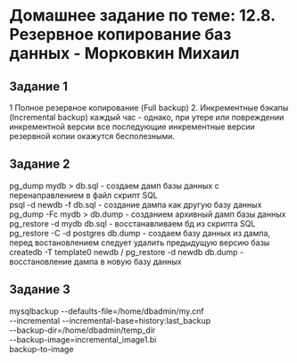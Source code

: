 # Домашнее задание по теме: 12.8. Резервное копирование баз данных - Морковкин Михаил
## Задание 1
 1 Полное резервное копирование (Full backup)
 2. Инкрементные бэкапы (Incremental backup) каждый час - однако, при утере или повреждении инкрементной версии все последующие инкрементные версии резервной копии окажутся бесполезными.

 ## Задание 2
 pg_dump mydb > db.sql - создаем дамп базы данных с перенаправлением в файл скрипт SQL \
 psql -d newdb -f db.sql - создание дампа как другую базу данных \
 pg_dump -Fc mydb > db.dump - созданием архивный дамп базы данных \
 pg_restore -d mydb db.sql - восстанавливаем бд из скрипта SQL \
 pg_restore -C -d postgres db.dump - создаем базу данных из дампа, перед востановлением следует удалить предыдущую версию базы \
 createdb -T template0 newdb / pg_restore -d newdb db.dump  - восстановление дампа в новую базу данных

## Задание 3
mysqlbackup --defaults-file=/home/dbadmin/my.cnf \
  --incremental --incremental-base=history:last_backup \
  --backup-dir=/home/dbadmin/temp_dir \
  --backup-image=incremental_image1.bi \
   backup-to-image
